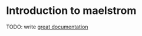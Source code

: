 # Introduction to maelstrom

TODO: write [great documentation](http://jacobian.org/writing/what-to-write/)
